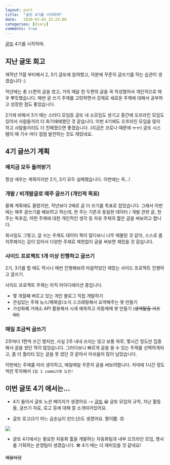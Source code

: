 ```yaml
---
layout: post
title:  "글또 4기를 시작하며"
date:   2020-03-01 15:25:00
categories: [diary]
comments: true
---
```


[글또](https://bit.ly/geultto) 4기를 시작하며.

## 지난 글또 회고

재작년 11월 부터해서 2, 3기 글또에 참여했고, 덕분에 꾸준히 글쓰기를 하는 습관이 생겼습니다 :)

작년에는 총 `21`편의 글을 썼고, 거의 매달 한 두편의 글을 꼭 작성했어서 개인적으로 매우 뿌듯했습니다. 매번 글 쓰기 주제를 고민하면서 강제로 새로운 주제에 대해서 공부하고 성장한 점도 좋았습니다.

2기에 비해서 3기 때는 스터디 모임등 글또 내 소모임도 생기고 중간에 오프라인 모임도 있어서 사람들끼리 더 화기애애했던 것 같습니다. 이번 4기에도 오프라인 모임을 많이 하고 사람들끼리도 더 친해졌으면 좋겠습니다. (지금은 코로나 때문에 ㅠㅠ) 글또 시스템이 매 기수 마다 점점 발전하는 것도 재밌네요.

## 4기 글쓰기 계획

### 예치금 모두 돌려받기 

항상 세우는 계획이지만 2기, 3기 모두 실패했습니다. 이번에는 꼭...!

### 개발 / 비개발글로 매주 글쓰기 (개인적 목표)

올해 계획에도 올렸지만, 작년보다 2배로 글 더 쓰기를 목표로 잡았습니다. 그래서 이번에는 매주 글쓰기를 해보려고 하는데, 한 주는 기존과 동일한 데이터 / 개발 관련 글, 한 주는 독후감, 어떤 주제에 대한 개인적인 생각 등 자유 주제의 짧은 글을 써보려고 합니다.

회사일도 그렇고, 글 쓰는 주제도 데이터 쪽이 많다보니 너무 매몰된 것 같아, 스스로 좀 지루해지는 감이 있어서 다양한 주제로 제한없이 글을 써보면 재밌을 것 같습니다.

### 사이드 프로젝트 1개 이상 진행하고 글쓰기

2기, 3기를 할 때도 역시나 매번 진행해보려 마음먹었던 재밌는 사이드 프로젝트 진행하고 글쓰기.

사이드 프로젝트 주제는 아직 아이디에이션 중입니다.

- 몇 개월째 벼르고 있는 개인 블로그 직접 개발하기
- 관심있는 주제 뉴스/페북글/소식 스크래핑해서 요약해주는 봇 만들기
- 가상화폐 거래소 API 활용해서 시세 예측하고 자동매매 봇 만들기 (~~생계탈출 가즈아!~~)

### 매일 조금씩 글쓰기

2주마다 1편씩 쓰긴 했지만, 사실 2주 내내 쓰지는 않고 보통 하루, 몇시간 정도만 집중해서 글을 썼던 적이 많았습니다. 그러다보니 빠르게 글을 쓸 수 있는 주제를 선택하게되고, 좀 더 퀄리티 있는 글을 못 썼던 것 같아서 아쉬움이 많이 남았습니다.

이번에는 주제를 미리 생각하고, 매일매일 꾸준히 글을 써보려합니다. 저녁에 1시간 정도씩만 투자해서 `1일 1 commit에 도전!`

## 이번 글또 4기 에서는...

- 4기 들어서 글또 노션 페이지가 생겼어요 -> [글또](https://bit.ly/geultto) 😀 글또 모임의 규칙, 지난 활동들, 글쓰기 자료, 로고 등에 대해 잘 소개되어있어요.

- 글또 로고(3기 어느 금손님이 만드신)도 생겼어요. 짱이쁨. 😍

![](https://user-images.githubusercontent.com/16538186/75620559-8968ee00-5bcd-11ea-89a9-9000a8bc6dc5.png)

- 글또 4기에서는 필요한 자동화 툴을 개발하는 자동화팀과 내부 오프라인 모임, 행사를 기획하는 운영팀이 생겼습니다. 🛠 4기 때는 더 재미있을 것 같네요!

~~깨알자랑~~

